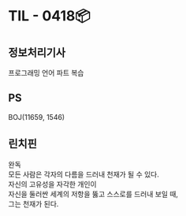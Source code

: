 # TIL - 0418📦

## 정보처리기사
프로그래밍 언어 파트 복습

## PS
BOJ(11659, 1546)<br>

## 린치핀
완독<br> 
모든 사람은 각자의 다름을 드러내 천재가 될 수 있다. <br>
자신의 고유성을 자각한 개인이<br>
자신을 둘러싼 세계의 저항을 뚫고 스스로를 드러내 보일 때,<br>
그는 천재가 된다.
